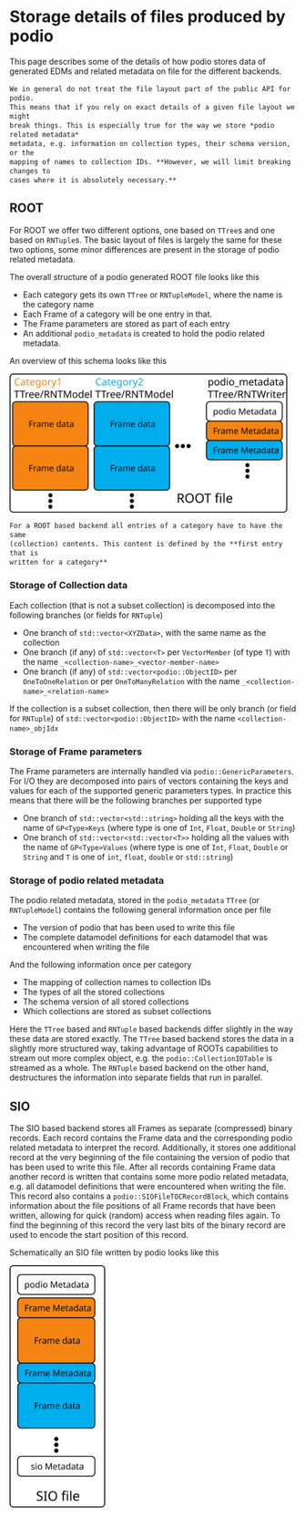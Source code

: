 # Storage details of files produced by podio

This page describes some of the details of how podio stores data of generated
EDMs and related metadata on file for the different backends.

```{warning}
We in general do not treat the file layout part of the public API for podio.
This means that if you rely on exact details of a given file layout we might
break things. This is especially true for the way we store *podio related metadata*
metadata, e.g. information on collection types, their schema version, or the
mapping of names to collection IDs. **However, we will limit breaking changes to
cases where it is absolutely necessary.**
```

## ROOT

For ROOT we offer two different options, one based on `TTree`s and one based on
`RNTuple`s. The basic layout of files is largely the same for these two options,
some minor differences are present in the storage of podio related metadata.

The overall structure of a podio generated ROOT file looks like this
- Each category gets its own `TTree` or `RNTupleModel`, where the name is the category name
- Each Frame of a category will be one entry in that.
- The Frame parameters are stored as part of each entry
- An additional `podio_metadata` is created to hold the podio related metadata.

An overview of this schema looks like this

<img src="figures/file_layout_root.svg" alt="ROOT file layout schematic" width=487.5px align=center>

```{note}
For a ROOT based backend all entries of a category have to have the same
(collection) contents. This content is defined by the **first entry that is
written for a category**
```

### Storage of Collection data

Each collection (that is not a subset collection) is decomposed into the
following branches (or fields for `RNTuple`)
- One branch of `std::vector<XYZData>`, with the same name as the collection
- One branch (if any) of `std::vector<T>` per `VectorMember` (of type `T`) with the name `_<collection-name>_<vector-member-name>`
- One branch (if any) of `std::vector<podio::ObjectID>` per `OneToOneRelation` or per `OneToManyRelation` with the name `_<collection-name>_<relation-name>`

If the collection is a subset collection, then there will be only branch (or
field for `RNTuple`) of `std::vector<podio::ObjectID>` with the name `<collection-name>_objIdx`

### Storage of Frame parameters

The Frame parameters are internally handled via `podio::GenericParameters`. For
I/O they are decomposed into pairs of vectors containing the keys and values for
each of the supported generic parameters types. In practice this means that
there will be the following branches per supported type

- One branch of `std::vector<std::string>` holding all the keys with the name of
  `GP<Type>Keys` (where type is one of `Int`, `Float`, `Double` or `String`)
- One branch of `std::vector<std::vector<T>>` holding all the values with the
  name of `GP<Type>Values` (where type is one of `Int`, `Float`, `Double` or
  `String` and `T` is one of `int`, `float`, `double` or `std::string`)

### Storage of podio related metadata

The podio related metadata, stored in the `podio_metadata` `TTree` (or
`RNTupleModel`) contains the following general information once per file

- The version of podio that has been used to write this file
- The complete datamodel definitions for each datamodel that was encountered
  when writing the file

And the following information once per category
- The mapping of collection names to collection IDs
- The types of all the stored collections
- The schema version of all stored collections
- Which collections are stored as subset collections

Here the `TTree` based and `RNTuple` based backends differ slightly in the way
these data are stored exactly. The `TTree` based backend stores the data in a
slightly more structured way, taking advantage of ROOTs capabilities to stream
out more complex object, e.g. the `podio::CollectionIDTable` is streamed as a
whole. The `RNTuple` based backend on the other hand, destructures the
information into separate fields that run in parallel.

## SIO

The SIO based backend stores all Frames as separate (compressed) binary records.
Each record contains the Frame data and the corresponding podio related metadata
to interpret the record. Additionally, it stores one additional record at the
very beginning of the file containing the version of podio that has been used to
write this file. After all records containing Frame data another record is
written that contains some more podio related metadata, e.g. all datamodel
definitions that were encountered when writing the file. This record also
contains a `podio::SIOFileTOCRecordBlock`, which contains information about the
file positions of all Frame records that have been written, allowing for quick
(random) access when reading files again. To find the beginning of this record
the very last bits of the binary record are used to encode the start position of
this record.

Schematically an SIO file written by podio looks like this

<img src="figures/file_layout_sio.svg" alt="SIO file layout schematic" width=167.75px align=center>
